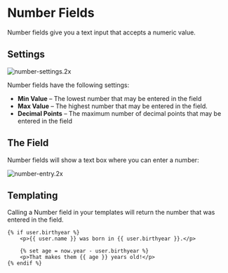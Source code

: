 # Number Fields

Number fields give you a text input that accepts a numeric value.

## Settings

![number-settings.2x](https://craftcmsassets.craftcdn.com/images/docs/field-types/number/number-settings.2x.png)

Number fields have the following settings:

- **Min Value** – The lowest number that may be entered in the field
- **Max Value** – The highest number that may be entered in the field.
- **Decimal Points** – The maximum number of decimal points that may be entered in the field

## The Field

Number fields will show a text box where you can enter a number:

![number-entry.2x](https://craftcmsassets.craftcdn.com/images/docs/field-types/number/number-entry.2x.png)

## Templating

Calling a Number field in your templates will return the number that was entered in the field.

```twig
{% if user.birthyear %}
    <p>{{ user.name }} was born in {{ user.birthyear }}.</p>

    {% set age = now.year - user.birthyear %}
    <p>That makes them {{ age }} years old!</p>
{% endif %}
```

